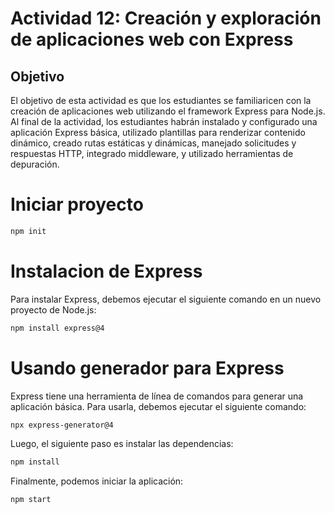 # Actividad 12: Creación y exploración de aplicaciones web con Express
## Objetivo 
El objetivo de esta actividad es que los estudiantes se familiaricen con la creación de aplicaciones web utilizando el framework Express para Node.js. Al final de la actividad, los estudiantes habrán instalado y configurado una aplicación Express básica, utilizado plantillas para renderizar contenido dinámico, creado rutas estáticas y dinámicas, manejado solicitudes y respuestas HTTP, integrado middleware, y utilizado herramientas de depuración.

# Iniciar proyecto
```bash
npm init
```
# Instalacion de Express
Para instalar Express, debemos ejecutar el siguiente comando en un nuevo proyecto de Node.js:

```bash
npm install express@4
```
# Usando generador para Express
Express tiene una herramienta de línea de comandos para generar una aplicación básica. Para usarla, debemos ejecutar el siguiente comando:
```bash
npx express-generator@4
```
Luego, el siguiente paso es instalar las dependencias:
```bash
npm install
```
Finalmente, podemos iniciar la aplicación:
```bash
npm start
```
